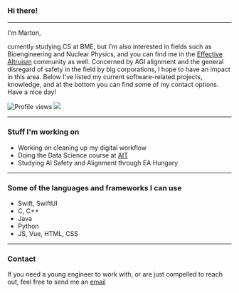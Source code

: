 ### Hi there! 

---

I'm Marton,

currently studying CS at BME, but I'm also interested in fields such as Bioengineering and Nuclear Physics, and you can find me in the [Effective Altruism](https://www.effectivealtruism.org/) community as well.
Concerned by AGI alignment and the general disregard of safety in the field by big corporations, I hope to have an impact in this area.
Below I've listed my current software-related projects, knowledge, and at the bottom you can find some of my contact options. 
Have a nice day!

![Profile views](https://gpvc.arturio.dev/csumpasd)  <img src="https://img.shields.io/github/followers/csumpasd?label=Follows" style=" float:left, margin-right:10px" />

---

### Stuff I'm working on

* Working on cleaning up my digital workflow 
* Doing the Data Science course at [AIT](https://ait-budapest.com/)
* Studying AI Safety and Alignment through EA Hungary

---

### Some of the languages and frameworks I can use

* Swift, SwiftUI
* C, C++
* Java
* Python
* JS, Vue, HTML, CSS

---

### Contact

If you need a young engineer to work with, or are just compelled to reach out, feel free to send me an [email](mailto://marton@csutora.com)
